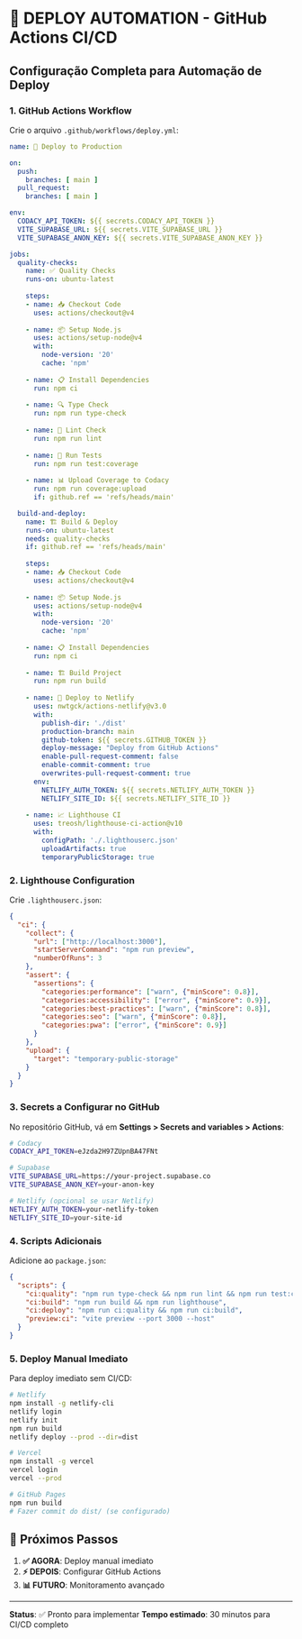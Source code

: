 # 🚀 DEPLOY AUTOMATION - GitHub Actions CI/CD

## Configuração Completa para Automação de Deploy

### 1. **GitHub Actions Workflow**

Crie o arquivo `.github/workflows/deploy.yml`:

```yaml
name: 🚀 Deploy to Production

on:
  push:
    branches: [ main ]
  pull_request:
    branches: [ main ]

env:
  CODACY_API_TOKEN: ${{ secrets.CODACY_API_TOKEN }}
  VITE_SUPABASE_URL: ${{ secrets.VITE_SUPABASE_URL }}
  VITE_SUPABASE_ANON_KEY: ${{ secrets.VITE_SUPABASE_ANON_KEY }}

jobs:
  quality-checks:
    name: ✅ Quality Checks
    runs-on: ubuntu-latest
    
    steps:
    - name: 📥 Checkout Code
      uses: actions/checkout@v4
      
    - name: 📦 Setup Node.js
      uses: actions/setup-node@v4
      with:
        node-version: '20'
        cache: 'npm'
        
    - name: 📋 Install Dependencies
      run: npm ci
      
    - name: 🔍 Type Check
      run: npm run type-check
      
    - name: 🧹 Lint Check
      run: npm run lint
      
    - name: 🧪 Run Tests
      run: npm run test:coverage
      
    - name: 📊 Upload Coverage to Codacy
      run: npm run coverage:upload
      if: github.ref == 'refs/heads/main'

  build-and-deploy:
    name: 🏗️ Build & Deploy
    runs-on: ubuntu-latest
    needs: quality-checks
    if: github.ref == 'refs/heads/main'
    
    steps:
    - name: 📥 Checkout Code
      uses: actions/checkout@v4
      
    - name: 📦 Setup Node.js
      uses: actions/setup-node@v4
      with:
        node-version: '20'
        cache: 'npm'
        
    - name: 📋 Install Dependencies
      run: npm ci
      
    - name: 🏗️ Build Project
      run: npm run build
      
    - name: 🚀 Deploy to Netlify
      uses: nwtgck/actions-netlify@v3.0
      with:
        publish-dir: './dist'
        production-branch: main
        github-token: ${{ secrets.GITHUB_TOKEN }}
        deploy-message: "Deploy from GitHub Actions"
        enable-pull-request-comment: false
        enable-commit-comment: true
        overwrites-pull-request-comment: true
      env:
        NETLIFY_AUTH_TOKEN: ${{ secrets.NETLIFY_AUTH_TOKEN }}
        NETLIFY_SITE_ID: ${{ secrets.NETLIFY_SITE_ID }}
        
    - name: 📈 Lighthouse CI
      uses: treosh/lighthouse-ci-action@v10
      with:
        configPath: './.lighthouserc.json'
        uploadArtifacts: true
        temporaryPublicStorage: true
```

### 2. **Lighthouse Configuration**

Crie `.lighthouserc.json`:

```json
{
  "ci": {
    "collect": {
      "url": ["http://localhost:3000"],
      "startServerCommand": "npm run preview",
      "numberOfRuns": 3
    },
    "assert": {
      "assertions": {
        "categories:performance": ["warn", {"minScore": 0.8}],
        "categories:accessibility": ["error", {"minScore": 0.9}],
        "categories:best-practices": ["warn", {"minScore": 0.8}],
        "categories:seo": ["warn", {"minScore": 0.8}],
        "categories:pwa": ["error", {"minScore": 0.9}]
      }
    },
    "upload": {
      "target": "temporary-public-storage"
    }
  }
}
```

### 3. **Secrets a Configurar no GitHub**

No repositório GitHub, vá em **Settings > Secrets and variables > Actions**:

```bash
# Codacy
CODACY_API_TOKEN=eJzda2H97ZUpnBA47FNt

# Supabase
VITE_SUPABASE_URL=https://your-project.supabase.co
VITE_SUPABASE_ANON_KEY=your-anon-key

# Netlify (opcional se usar Netlify)
NETLIFY_AUTH_TOKEN=your-netlify-token
NETLIFY_SITE_ID=your-site-id
```

### 4. **Scripts Adicionais**

Adicione ao `package.json`:

```json
{
  "scripts": {
    "ci:quality": "npm run type-check && npm run lint && npm run test:coverage",
    "ci:build": "npm run build && npm run lighthouse",
    "ci:deploy": "npm run ci:quality && npm run ci:build",
    "preview:ci": "vite preview --port 3000 --host"
  }
}
```

### 5. **Deploy Manual Imediato**

Para deploy imediato sem CI/CD:

```bash
# Netlify
npm install -g netlify-cli
netlify login
netlify init
npm run build
netlify deploy --prod --dir=dist

# Vercel
npm install -g vercel
vercel login
vercel --prod

# GitHub Pages
npm run build
# Fazer commit do dist/ (se configurado)
```

## 🎯 **Próximos Passos**

1. **✅ AGORA**: Deploy manual imediato
2. **⚡ DEPOIS**: Configurar GitHub Actions
3. **📊 FUTURO**: Monitoramento avançado

---

**Status**: ✅ Pronto para implementar
**Tempo estimado**: 30 minutos para CI/CD completo
